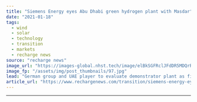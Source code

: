 ```yaml
---
title: "Siemens Energy eyes Abu Dhabi green hydrogen plant with Masdar"
date: "2021-01-18"
tags: 
  - wind
  - solar
  - technology
  - transition
  - markets
  - recharge news
source: "recharge news"
image_url: "https://images-global.nhst.tech/image/elBkSGFRclJFdDR5MDQrR2VzbjJVYVdaWFl5UzhJNVJZVzFEY250TVdKST0=/nhst/binary/9a047dab07196f02c3dfff64be53413c"
image_fp: "/assets/img/post_thumbnails/97.jpg"
lead: "German group and UAE player to evaluate demonstrator plant as first initiative under new partnership"
article_url: "https://www.rechargenews.com/transition/siemens-energy-eyes-abu-dhabi-green-hydrogen-plant-with-masdar/2-1-946252"
---
```


---
